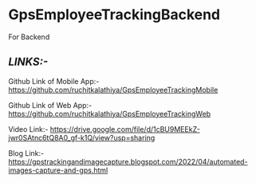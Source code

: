 # GpsEmployeeTrackingBackend
For Backend

## *LINKS:-*
Github Link of Mobile App:- https://github.com/ruchitkalathiya/GpsEmployeeTrackingMobile

Github Link of Web App:- https://github.com/ruchitkalathiya/GpsEmployeeTrackingWeb

Video Link:- https://drive.google.com/file/d/1cBU9MEEkZ-jwr0SAtnc6tQ8A0_gf-k1Q/view?usp=sharing

Blog Link:- https://gpstrackingandimagecapture.blogspot.com/2022/04/automated-images-capture-and-gps.html 
